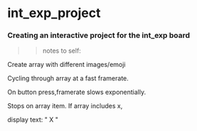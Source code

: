 # int_exp_project

### Creating an interactive project for the int_exp board

>>notes to self:

Create array with different images/emoji

Cycling through array at a fast framerate.

On button press,framerate slows exponentially.

Stops on array item. If array includes x,

display text: " X " 
